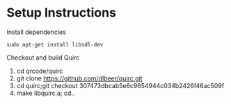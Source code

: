 # Setup Instructions

Install dependencies

```
sudo apt-get install libsdl-dev 
```

Checkout and build Quirc

1) cd qrcode/quirc
2) git clone https://github.com/dlbeer/quirc.git 
3) cd quirc;git checkout 307473dbcab5e6c9654944c034b2426f46ac509f
4) make libquirc.a; cd..
